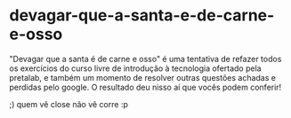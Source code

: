 # devagar-que-a-santa-e-de-carne-e-osso
"Devagar que a santa é de carne e osso" é uma tentativa de refazer todos os exercícios do curso livre de introdução à tecnologia ofertado pela pretalab, e também um momento de resolver outras questões achadas e perdidas pelo google. O resultado deu nisso aí que vocês podem conferir!
 
 ;)
 quem vê close não vê corre :p
